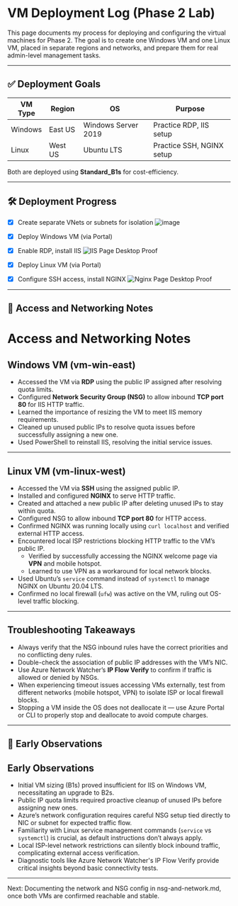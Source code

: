 # VM Deployment Log (Phase 2 Lab)

This page documents my process for deploying and configuring the virtual machines for Phase 2. The goal is to create one Windows VM and one Linux VM, placed in separate regions and networks, and prepare them for real admin-level management tasks.

---

## ✅ Deployment Goals

| VM Type | Region  | OS                  | Purpose                   |
| ------- | ------- | ------------------- | ------------------------- |
| Windows | East US | Windows Server 2019 | Practice RDP, IIS setup   |
| Linux   | West US | Ubuntu LTS          | Practice SSH, NGINX setup |

Both are deployed using **Standard\_B1s** for cost-efficiency.

---

## 🛠 Deployment Progress

* [x] Create separate VNets or subnets for isolation
      ![image](https://github.com/user-attachments/assets/edfcaa4d-cb2c-479d-a31e-27f6d3b1d4d7)

* [x] Deploy Windows VM (via Portal)
* [x] Enable RDP, install IIS
      ![IIS Page Desktop Proof](https://github.com/user-attachments/assets/dfe1fa7c-786c-44fc-aca9-79a44730f378)

* [x] Deploy Linux VM (via Portal)
* [x] Configure SSH access, install NGINX
      ![Nginx Page Desktop Proof](https://github.com/user-attachments/assets/50c31585-dbb1-4dda-aa3f-2e478a022bc3)

---

## 🔐 Access and Networking Notes

# Access and Networking Notes

## Windows VM (vm-win-east)

- Accessed the VM via **RDP** using the public IP assigned after resolving quota limits.
- Configured **Network Security Group (NSG)** to allow inbound **TCP port 80** for IIS HTTP traffic.
- Learned the importance of resizing the VM to meet IIS memory requirements.
- Cleaned up unused public IPs to resolve quota issues before successfully assigning a new one.
- Used PowerShell to reinstall IIS, resolving the initial service issues.

---

## Linux VM (vm-linux-west)

- Accessed the VM via **SSH** using the assigned public IP.
- Installed and configured **NGINX** to serve HTTP traffic.
- Created and attached a new public IP after deleting unused IPs to stay within quota.
- Configured NSG to allow inbound **TCP port 80** for HTTP access.
- Confirmed NGINX was running locally using `curl localhost` and verified external HTTP access.
- Encountered local ISP restrictions blocking HTTP traffic to the VM’s public IP.
  - Verified by successfully accessing the NGINX welcome page via **VPN** and mobile hotspot.
  - Learned to use VPN as a workaround for local network blocks.
- Used Ubuntu’s `service` command instead of `systemctl` to manage NGINX on Ubuntu 20.04 LTS.
- Confirmed no local firewall (`ufw`) was active on the VM, ruling out OS-level traffic blocking.

---

## Troubleshooting Takeaways

- Always verify that the NSG inbound rules have the correct priorities and no conflicting deny rules.
- Double-check the association of public IP addresses with the VM’s NIC.
- Use Azure Network Watcher’s **IP Flow Verify** to confirm if traffic is allowed or denied by NSGs.
- When experiencing timeout issues accessing VMs externally, test from different networks (mobile hotspot, VPN) to isolate ISP or local firewall blocks.
- Stopping a VM inside the OS does not deallocate it — use Azure Portal or CLI to properly stop and deallocate to avoid compute charges.



---

## 🧪 Early Observations

## Early Observations

- Initial VM sizing (B1s) proved insufficient for IIS on Windows VM, necessitating an upgrade to B2s.
- Public IP quota limits required proactive cleanup of unused IPs before assigning new ones.
- Azure’s network configuration requires careful NSG setup tied directly to NIC or subnet for expected traffic flow.
- Familiarity with Linux service management commands (`service` vs `systemctl`) is crucial, as default instructions don’t always apply.
- Local ISP-level network restrictions can silently block inbound traffic, complicating external access verification.
- Diagnostic tools like Azure Network Watcher's IP Flow Verify provide critical insights beyond basic connectivity tests.


---

Next: Documenting the network and NSG config in nsg-and-network.md, once both VMs are confirmed reachable and stable.
